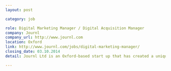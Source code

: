 ```yaml
---
layout: post

category: job

role: Digital Marketing Manager / Digital Acquisition Manager
company: Journl
company_url: http://www.journl.com
location: Oxford
link: http://www.journl.com/jobs/digital-marketing-manager/
closing_date: 03.10.2014
detail: Journl Ltd is an Oxford-based start up that has created a unique online product with significant consumer market potential. We need an enthusiastic Digital Marketing Manager / Digital Acquisition Manager / Web Manager to take our product to a wider online consumer audience.

---
```

